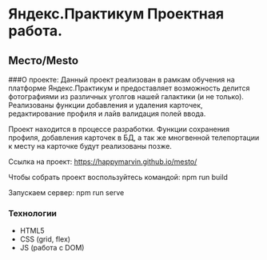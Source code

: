 # Яндекс.Практикум Проектная работа.

## Место/Mesto

###О проекте:
Данный проект реализован в рамкам обучения на платформе Яндекс.Практикум 
и предоставляет возможность делится фотографиями из различных уголгов нашей 
галактики (и не только).
Реализованы функции добавления и удаления карточек, редактирование профиля и 
лайв валидация полей ввода.

Проект находится в процессе разработки. Функции сохранения профиля, 
добавления карточек в БД, а так же многвенной телепортации к месту 
на карточке будут реализованы позже.

Ссылка на проект:
https://happymarvin.github.io/mesto/

Чтобы собрать проект воспользуйтесь командой:
npm run build

Запускаем сервер:
npm run serve

### Технологии

* HTML5
* CSS (grid, flex)
* JS (работа с DOM)


